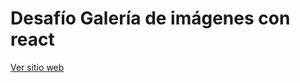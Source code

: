 # Desafío Galería de imágenes con react

[Ver sitio web](https://radiant-frangipane-bc16c1.netlify.app/)
